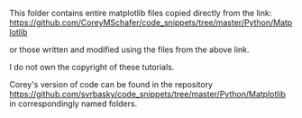 This folder contains entire matplotlib files copied directly from the link:
https://github.com/CoreyMSchafer/code_snippets/tree/master/Python/Matplotlib

or those written and modified using the files from the above link.

I do not own the copyright of these tutorials.

Corey's version of code can be found in the repository https://github.com/svrbasky/code_snippets/tree/master/Python/Matplotlib 
in correspondingly named folders.
